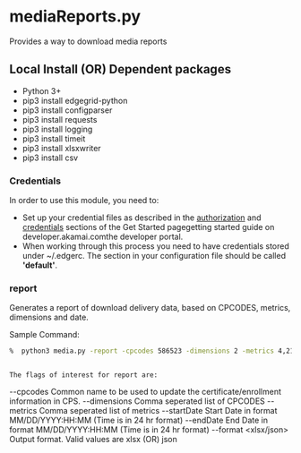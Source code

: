 # mediaReports.py
Provides a way to download media reports

## Local Install (OR) Dependent packages
* Python 3+
* pip3 install edgegrid-python
* pip3 install configparser
* pip3 install requests
* pip3 install logging
* pip3 install timeit
* pip3 install xlsxwriter
* pip3 install csv

### Credentials
In order to use this module, you need to:
* Set up your credential files as described in the [authorization](https://developer.akamai.com/introduction/Prov_Creds.html) and [credentials](https://developer.akamai.com/introduction/Conf_Client.html) sections of the Get Started pagegetting started guide on developer.akamai.comthe developer portal.  
* When working through this process you need to have credentials stored under ~/.edgerc.  The section in your configuration file should be called **'default'**.

### report
Generates a report of download delivery data, based on CPCODES, metrics, dimensions and date.

Sample Command:
```bash
%  python3 media.py -report -cpcodes 586523 -dimensions 2 -metrics 4,21,20,18,28,29,103,113,165,16 -startDate 02/20/2018:20:30 -endDate 02/20/2018:20:45 -format json
```

```

The flags of interest for report are:

```
--cpcodes <cpcode>  Common name to be used to update the certificate/enrollment information in CPS.
--dimensions <dimensions> Comma seperated list of CPCODES
--metrics <metrics> Comma seperated list of metrics
--startDate <Date> Start Date in format MM/DD/YYYY:HH:MM  (Time is in 24 hr format)
--endDate <Date> End Date in format MM/DD/YYYY:HH:MM  (Time is in 24 hr format)
--format <xlsx/json> Output format. Valid values are xlsx (OR) json
  
```


